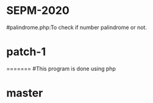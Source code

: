 # SEPM-2020
#palindrome.php:To check if number palindrome or not.
# patch-1

=======
#This program is done using php
# master
